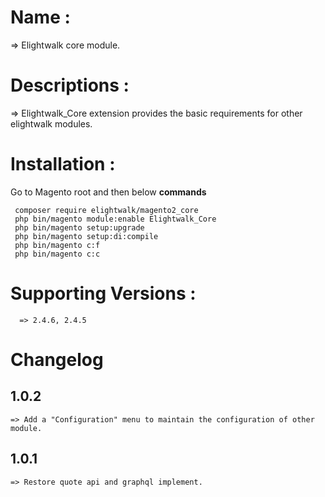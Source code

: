 # Name :

=> Elightwalk core module.


# Descriptions :

=> Elightwalk_Core extension provides the basic requirements for other elightwalk modules.


# Installation :

Go to Magento root and then below **commands**

```
 composer require elightwalk/magento2_core
 php bin/magento module:enable Elightwalk_Core
 php bin/magento setup:upgrade
 php bin/magento setup:di:compile
 php bin/magento c:f
 php bin/magento c:c

```

# Supporting Versions :

```
  => 2.4.6, 2.4.5

```

# Changelog

## 1.0.2

    => Add a "Configuration" menu to maintain the configuration of other module.

## 1.0.1

    => Restore quote api and graphql implement.
